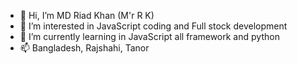 - 👋 Hi, I’m MD Riad Khan (M'r R K)
- 👀 I’m interested in JavaScript coding and Full stock development
- 🌱 I’m currently learning in JavaScript all framework and python 
- 📫 Bangladesh, Rajshahi, Tanor 

